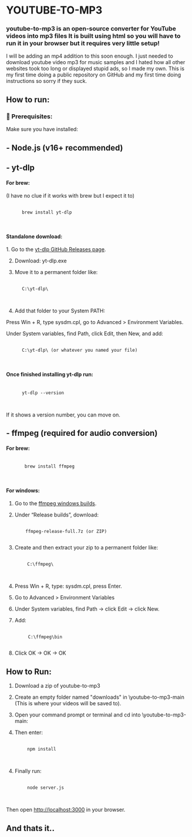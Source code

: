 <h1>YOUTUBE-TO-MP3</h1>

<h3>youtube-to-mp3 is an open-source converter for YouTube videos into mp3 files
It is built using html so you will have to run it in your browser but it requires very little setup!</h3>
I will be adding an mp4 addition to this soon enough. I just needed to download youtube video mp3 for music samples and I hated how all other websites took too long or displayed stupid ads, so I made my own. This is my first time doing a public repository on GitHub and my first time doing instructions so sorry if they suck. 

<h2>How to run:</h2>

<h3>🧱 Prerequisites:</h3>

Make sure you have installed:

<h2>- Node.js (v16+ recommended)</h2>

<h2>- yt-dlp</h2>

  <h4>For brew:</h4>
  (I have no clue if it works with brew but I expect it to)

  <pre>
    <code>
      brew install yt-dlp
    </code>
  </pre>

<h4>Standalone download:</h4>
  1. Go to the <a href="https://github.com/yt-dlp/yt-dlp/releases/tag/2025.06.30">yt-dlp GitHub Releases page</a>.

  2. Download: yt-dlp.exe
 
  3. Move it to a permanent folder like:
  <pre>
  <code>
      C:\yt-dlp\
  </code>
  </pre>

  4. Add that folder to your System PATH:

  Press Win + R, type sysdm.cpl, go to Advanced > Environment Variables.

  Under System variables, find Path, click Edit, then New, and add:
  <pre>
  <code>
      C:\yt-dlp\ (or whatever you named your file)
  </code>
  </pre>

  <h4>Once finished installing yt-dlp run:</h4>

  <pre>
    <code>
      yt-dlp --version
    </code>
  </pre>
  If it shows a version number, you can move on.


<h2>- ffmpeg (required for audio conversion)</h2>

  <h4>For brew:</h4>

  <pre>
    <code>
       brew install ffmpeg
    </code>
  </pre>

  <h4>For windows:</h4>

  1. Go to the <a href="https://www.gyan.dev/ffmpeg/builds/">ffmpeg windows builds</a>.
 
  2. Under “Release builds”, download:
     <pre>
       <code>
         ffmpeg-release-full.7z (or ZIP)
       </code>
     </pre>

  3. Create and then extract your zip to a permanent folder like:
  <pre>
  <code>
        C:\ffmpeg\
  </code>
  </pre>

  4. Press Win + R, type: sysdm.cpl, press Enter.

  5. Go to Advanced > Environment Variables

  6. Under System variables, find Path → click Edit → click New.

  7. Add:

     <pre>
       <code>
          C:\ffmpeg\bin
       </code>
     </pre>

   8. Click OK → OK → OK

<h2>How to Run:</h2>

  1. Download a zip of youtube-to-mp3

  2. Create an empty folder named "downloads" in \youtube-to-mp3-main (This is where your videos will be saved to).

  3. Open your command prompt or terminal and cd into \youtube-to-mp3-main:

  4. Then enter:
  
  <pre>
    <code>
        npm install
    </code>
  </pre>

   4. Finally run:
  
  <pre>
    <code>
        node server.js
    </code>
  </pre>

  Then open <a href="http://localhost:3000">http://localhost:3000</a> in your browser.

<h2>And thats it..</h2>

